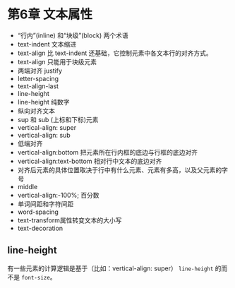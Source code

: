 # 第6章 文本属性

- “行内”(inline) 和“块级”(block) 两个术语
- text-indent 文本缩进
- text-align 比 text-indent 还基础，它控制元素中各文本行的对齐方式。
- text-align 只能用于块级元素
- 两端对齐 justify
- letter-spacing
- text-align-last
- line-height
- line-height 纯数字
- 纵向对齐文本
- sup 和 sub (上标和下标)元素
- vertical-align: super
- vertical-align: sub
- 低端对齐
- vertical-align:bottom 把元素所在行内框的底边与行框的底边对齐
- vertical-align:text-bottom 相对行中文本的底边对齐
- 对齐后元素的具体位置取决于行中有什么元素、元素有多高，以及父元素的字号
- middle
- vertical-align:-100%; 百分数
- 单词间距和字符间距
- word-spacing
- text-transform属性转变文本的大小写
- text-decoration

## line-height

有一些元素的计算逻辑是基于（比如：vertical-align: super） `line-height` 的而不是 `font-size`。

